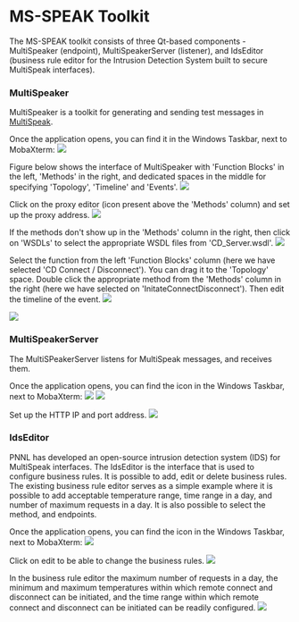 # MS-SPEAK Toolkit
The MS-SPEAK toolkit consists of three Qt-based components - MultiSpeaker (endpoint), MultiSpeakerServer (listener), and IdsEditor (business rule editor for the Intrusion Detection System built to secure MultiSpeak interfaces).


### MultiSpeaker
MultiSpeaker is a toolkit for generating and sending test messages in [MultiSpeak](http://multispeak.org).

Once the application opens, you can find it in the Windows Taskbar, next to MobaXterm: 
![](images/TaskbarMultiSpeaker.png)

Figure below shows the interface of MultiSpeaker with 'Function Blocks' in the left, 'Methods' in the right, and dedicated spaces in the middle for specifying 'Topology', 'Timeline' and 'Events'. 
![](images/MultiSpeakerOpening.png)

Click on the proxy editor (icon present above the 'Methods' column) and set up the proxy address.
![](images/MultiSpeakerProxy.png)

If the methods don't show up in the 'Methods' column in the right, then click on 'WSDLs' to select the appropriate WSDL files from 'CD_Server.wsdl'.
![](images/OpenWSDL.png)

Select the function from the left 'Function Blocks' column (here we have selected 'CD Connect / Disconnect'). You can drag it to the 'Topology' space. Double click the appropriate method from the 'Methods' column in the right (here we have selected on 'InitateConnectDisconnect'). Then edit the timeline of the event. 
![](images/MultiSpeaker.png)

![](images/EditTimeLineEvent.png)


### MultiSpeakerServer

The MultiSPeakerServer listens for MultiSpeak messages, and receives them. 

Once the application opens, you can find the icon in the Windows Taskbar, next to MobaXterm: ![](images/TaskbarMultiSpeakerServer.png)
![](images/MultiSpeakerServer.png)

Set up the HTTP IP and port address.
![](images/MultiSpeakerHTTP.png)


### IdsEditor
PNNL has developed an open-source intrusion detection system (IDS) for MultiSpeak interfaces. The IdsEditor is the interface that is used to configure business rules. 
It is possible to add, edit or delete business rules. The existing business rule editor serves as a simple example where it is possible to add acceptable temperature range, time range in a day, and number of maximum requests in a day. It is also possible to select the method, and endpoints.

Once the application opens, you can find the icon in the Windows Taskbar, next to MobaXterm: ![](images/TaskbarIdsEditor.png)

Click on edit to be able to change the business rules.
![](images/IdsEditor.png)

In the business rule editor the maximum number of requests in a day, the minimum and maximum temperatures within which remote connect and disconnect can be initiated, and the time range within which remote connect and disconnect can be initiated can be readily configured.
![](images/IdsEditorEdit.png)

